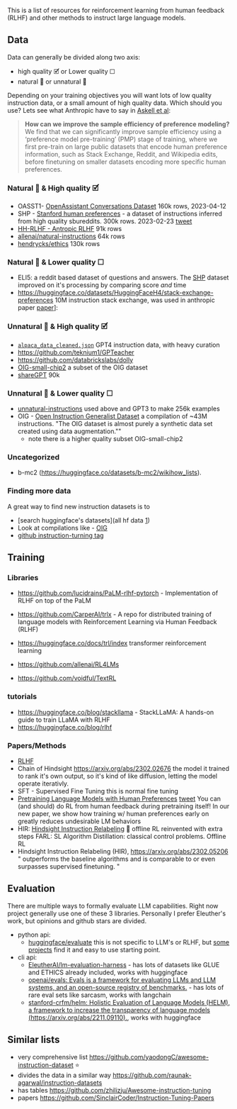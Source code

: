 
This is a list of resources for reinforcement learning from human feedback (RLHF) and other methods to instruct large language models.



## Data

Data can generally be divided along two axis:

- high quality 🗹 or Lower quality ☐
- natural 🧑 or unnatural 🤖

Depending on your training objectives you will want lots of low quality instruction data, or a small amount of high quality data. Which should you use? Lets see what Anthropic have to say in [Askell et al](https://arxiv.org/abs/2112.00861): 

> **How can we improve the sample efficiency of preference modeling?** We find that we can significantly improve sample efficiency using a ‘preference model pre-training’ (PMP) stage of training, where we first pre-train on large public datasets that encode human preference information, such as Stack Exchange, Reddit, and Wikipedia edits, before finetuning on smaller datasets encoding more specific human preferences.

### Natural 🧑 & High quality 🗹

- OASST1- [OpenAssistant Conversations Dataset](https://huggingface.co/datasets/OpenAssistant/oasst1) 160k rows, 2023-04-12
- SHP - [Stanford human preferences](https://huggingface.co/datasets/stanfordnlp/SHP) - a dataset of instructions inferred from high quality sbureddits. 300k rows. 2023-02-23  [tweet](https://twitter.com/ethayarajh/status/1628442009500524544/photo/1)
- [HH-RLHF - Antropic RLHF](https://huggingface.co/datasets/Anthropic/hh-rlhf) 91k rows
- [allenai/natural-instructions](https://github.com/allenai/natural-instructions) 64k rows
- [hendrycks/ethics](https://github.com/hendrycks/ethics) 130k rows

### Natural 🧑 & Lower quality ☐


-  ELI5: a reddit based dataset of questions and answers. The [SHP](https://huggingface.co/datasets/stanfordnlp/SHP) dataset improved on it's processing by comparing score *and* time
- https://huggingface.co/datasets/HuggingFaceH4/stack-exchange-preferences 10M instruction stack exchange, was used in anthropic paper  [paper](https://arxiv.org/abs/2112.00861)]: 

### Unnatural 🤖 & High quality  🗹

- [`alpaca_data_cleaned.json`](https://github.com/gururise/AlpacaDataCleaned) GPT4 instruction data, with heavy curation
- https://github.com/teknium1/GPTeacher
- https://github.com/databrickslabs/dolly
- [OIG-small-chip2](https://laion.ai/blog/oig-dataset/) a subset of the OIG dataset
- [shareGPT](https://huggingface.co/datasets/RyokoAI/ShareGPT52K) 90k

### Unnatural 🤖 & Lower quality ☐

- [unnatural-instructions](https://github.com/orhonovich/unnatural-instructions) used above and GPT3 to make 256k examples
- OIG - [Open Instruction Generalist Dataset](https://laion.ai/blog/oig-dataset/) a compilation of ~43M instructions. "The OIG dataset is almost purely a synthetic data set created using data augmentation.""
	- note there is a higher quality subset OIG-small-chip2

### Uncategorized

- b-mc2 (https://huggingface.co/datasets/b-mc2/wikihow_lists).


### Finding more data

A great way to find new instruction datasets is to
- [search huggingface's datasets](all hf data [1](https://huggingface.co/search/full-text?q=rlhf&type=dataset))
- Look at compilations like - [OIG](https://laion.ai/blog/oig-dataset/)
- [github instruction-turning tag](https://github.com/topics/instruction-tuning)



## Training

### Libraries

- https://github.com/lucidrains/PaLM-rlhf-pytorch - Implementation of RLHF on top of the PaLM 
- https://github.com/CarperAI/trlx - A repo for distributed training of language models with Reinforcement Learning via Human Feedback (RLHF) 

- https://huggingface.co/docs/trl/index transformer reinforcement learning
- https://github.com/allenai/RL4LMs
- https://github.com/voidful/TextRL

### tutorials

- https://huggingface.co/blog/stackllama - StackLLaMA: A hands-on guide to train LLaMA with RLHF 
- https://huggingface.co/blog/rlhf


### Papers/Methods

- [RLHF](https://arxiv.org/pdf/2009.01325.pdf)
- Chain of Hindsight https://arxiv.org/abs/2302.02676 the model it trained to rank it's own output, so it's kind of like diffusion, letting the model operate iterativly. 
- SFT - Supervised Fine Tuning this is normal fine tuning
- [Pretraining Language Models with Human Preferences](https://arxiv.org/abs/2302.08582) [tweet](https://twitter.com/tomekkorbak/status/1628088313252052993?lang=en) You can (and should) do RL from human feedback during pretraining itself! In our new paper, we show how training w/ human preferences early on greatly reduces undesirable LM behaviors
- HIR: [Hindsight Instruction Relabeling](https://twitter.com/tianjun_zhang/status/1628180891368570881) 💩 offline RL reinvented with extra steps
 FARL: SL
  Algorithm Distillation: classical control problems. Offline RL
- Hindsight Instruction Relabeling (HIR), https://arxiv.org/abs/2302.05206 " outperforms the baseline algorithms and is comparable to or even surpasses supervised finetuning. "
  
  
 
## Evaluation

There are multiple ways to formally evaluate LLM capabilities. Right now project generally use one of these 3 libraries. Personally I prefer Eleuther's work, but opinions and github stars are divided.

- python api:
	- [huggingface/evaluate](https://github.com/huggingface/evaluate) this is not specific to LLM's or RLHF, but [some](https://github.com/nomic-ai/gpt4all/blob/main/eval_self_instruct.py#L43) [projects](https://github.com/gururise/AlpacaDataCleaned/blob/791174f63e/eval/README.md) find it and easy to use starting point. 
- cli api:
	- [EleutherAI/lm-evaluation-harness](https://github.com/EleutherAI/lm-evaluation-harness) - has lots of datasets like GLUE and ETHICS already included, works with huggingface
	- [openai/evals: Evals is a framework for evaluating LLMs and LLM systems, and an open-source registry of benchmarks.](https://github.com/openai/evals) - has lots of rare eval sets like sarcasm, works with langchain
	- [stanford-crfm/helm: Holistic Evaluation of Language Models (HELM), a framework to increase the transparency of language models (https://arxiv.org/abs/2211.09110).](https://github.com/stanford-crfm/helm), works with huggingface


## Similar lists

- very comprehensive list https://github.com/yaodongC/awesome-instruction-dataset :star:
- divides the data in a similar way https://github.com/raunak-agarwal/instruction-datasets
- has tables https://github.com/zhilizju/Awesome-instruction-tuning
- papers https://github.com/SinclairCoder/Instruction-Tuning-Papers


